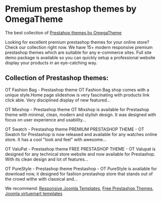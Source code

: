 # Premium prestashop themes by OmegaTheme
The best collection of <a href="http://www.omegatheme.com/prestashop-themes">Prestahop themes by OmegaTheme</a>

Looking for excellent premium prestashop themes for your online store? Check our collection right now. We have 15+ modern responsive premium prestashop themes which are suitable for any e-commerce sites. Full site demo package is available so you can quickly setup a professional website display your products in an eye-catching way. 

## Collection of Prestashop themes:

OT Fashion Bag - Prestashop theme
OT Fashion Bag shop comes with a unique style.Home page slideshow is very fascinating with products link click able. Very disciplined display of new featured...

OT Mixshop - Prestashop theme
OT Mixshop is available for Prestashop theme with minimal, clean, modern and stylish design. It was designed with focus on user experience and usability...

OT Swatch - Prestashop theme
PREMIUM PRESTASHOP THEME - OT Swatch for Prestashop is now released and available for any watches online store. It has a cool "look and feel" with awesome...

OT ValuPat - Prestashop theme
FREE PRESTASHOP THEME - OT Valupat is designed for any technical store website and now available for Prestashop. With its clean design and lot of features...

OT PureStyle - Prestashop theme
Prestashop - OT PureStyle is available for download now, it designed for fashion prestashop store that stands out of the crowd withe with classical and...

We recommend: <a href="http://www.omegatheme.com/joomla-responsive-templates">Responsive Joomla Templates</a>, <a href="http://www.omegatheme.com/free-prestashop-themes">Free Prestashop Themes</a>, <a href="http://www.omegatheme.com/joomla-virtuemart-templates">Joomla virtuemart templates</a>
